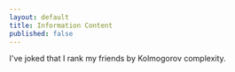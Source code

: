 ```yaml
---
layout: default
title: Information Content
published: false
---
```


I've joked that I rank my friends by Kolmogorov complexity.